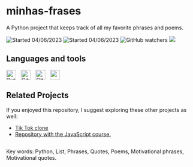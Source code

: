 # minhas-frases

A Python project that keeps track of all my favorite phrases and poems.

![Started 04/06/2023](https://img.shields.io/badge/Started-04%2F06%2F2023-6A6BF4)
![Started 04/06/2023](https://img.shields.io/badge/Finished-04%2F06%2F2023-6A6BF4)
![GitHub watchers](https://img.shields.io/github/watchers/guilhermemoraes1/projeto-android?logo=github&color=6A6BF4)
<a  href="https://twitter.com/guilhermemorae_" target="_blank"><img src="https://img.shields.io/badge/-Twitter-%231DA1F2?logo=twitter&logoColor=white" target="_blank"></a>


## Languages and tools

<div>
  <img align="left" alt="Python" width="26px" src="https://cdn.jsdelivr.net/gh/devicons/devicon/icons/python/python-original.svg" style="padding-right:10px;"/>
  <img align="left" alt="Git" width="26px" src="https://cdn.jsdelivr.net/gh/devicons/devicon/icons/vscode/vscode-original.svg" style="padding-right:10px;" />
  <img align="left" alt="Git" width="26px" src="https://cdn.jsdelivr.net/gh/devicons/devicon/icons/git/git-original.svg" style="padding-right:10px;" />
  <picture >
    <source
      srcset="https://user-images.githubusercontent.com/3369400/139447912-e0f43f33-6d9f-45f8-be46-2df5bbc91289.png"
      media="(prefers-color-scheme: dark)"
    />
    <source
      srcset="https://user-images.githubusercontent.com/3369400/139448065-39a229ba-4b06-434b-bc67-616e2ed80c8f.png"
      media="(prefers-color-scheme: light), (prefers-color-scheme: no-preference)"
    />
    <img src="https://user-images.githubusercontent.com/3369400/139447912-e0f43f33-6d9f-45f8-be46-2df5bbc91289.png" width="26px" />
  </picture>
</div>

## Related Projects
If you enjoyed this repository, I suggest exploring these other projects as well:
- [Tik Tok clone](https://github.com/guilhermemoraes1/TikTokClone)
- [Repository with the JavaScript course.](https://github.com/guilhermemoraes1/javascript)

## 

Key words: Python, List, Phrases, Quotes, Poems, Motivational phrases, Motivational quotes.
